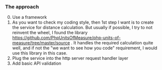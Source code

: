 ### The approach
0. Use a framework 
1. As you want to check my coding style, then 1st step I want is to create the service for distance calculation. But usually if possible, I try to not reinvent the wheel, I found the library https://github.com/PhpUnitsOfMeasure/php-units-of-measure/tree/master/source . It handles the required calculation quite well, and if not the "we want to see how you code" requirement, I would use this library in this case.
2. Plug the service into the http server request handler layer
3. Add basic API validation
